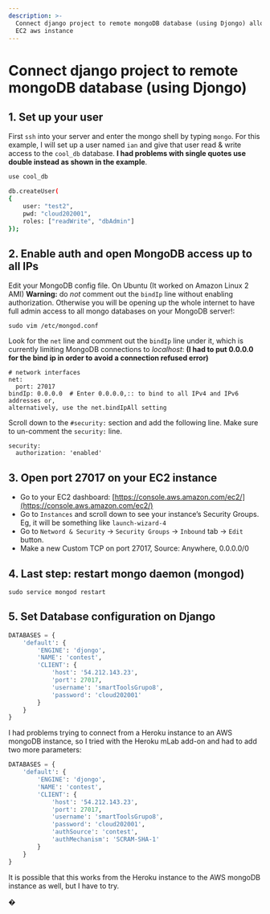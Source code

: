 ```yaml
---
description: >-
  Connect django project to remote mongoDB database (using Djongo) allocated on
  EC2 aws instance
---
```


# Connect django project to remote mongoDB database (using Djongo)

## 1. Set up your user <a href="#id-1-set-up-your-user" id="id-1-set-up-your-user"></a>

First `ssh` into your server and enter the mongo shell by typing `mongo`. For this example, I will set up a user named `ian` and give that user read & write access to the `cool_db` database. **I had problems with single quotes use double instead as shown in the example**.

```bash
use cool_db

db.createUser(
{
    user: "test2",
    pwd: "cloud202001",
    roles: ["readWrite", "dbAdmin"]
});
```

## 2. Enable auth and open MongoDB access up to all IPs <a href="#id-2-enable-auth-and-open-mongodb-access-up-to-all-ips" id="id-2-enable-auth-and-open-mongodb-access-up-to-all-ips"></a>

Edit your MongoDB config file. On Ubuntu (It worked on Amazon Linux 2 AMI) **Warning:** do _not_ comment out the `bindIp` line without enabling authorization. Otherwise you will be opening up the whole internet to have full admin access to all mongo databases on your MongoDB server!:

`sudo vim /etc/mongod.conf`

Look for the `net` line and comment out the `bindIp` line under it, which is currently limiting MongoDB connections to _localhost_: **(I had to put 0.0.0.0 for the bind ip in order to avoid a connection refused error)**

```
# network interfaces
net:
  port: 27017
bindIp: 0.0.0.0  # Enter 0.0.0.0,:: to bind to all IPv4 and IPv6 addresses or, 
alternatively, use the net.bindIpAll setting
```

Scroll down to the `#security:` section and add the following line. Make sure to un-comment the `security:` line.

```
security:
  authorization: 'enabled'
```

## 3. Open port 27017 on your EC2 instance <a href="#id-3-open-port-27017-on-your-ec2-instance" id="id-3-open-port-27017-on-your-ec2-instance"></a>

* Go to your EC2 dashboard: [https://console.aws.amazon.com/ec2/](https://console.aws.amazon.com/ec2/)
* Go to `Instances` and scroll down to see your instance’s Security Groups. Eg, it will be something like `launch-wizard-4`
* Go to `Netword & Security` -> `Security Groups` -> `Inbound` tab -> `Edit` button.
* Make a new Custom TCP on port 27017, Source: Anywhere, 0.0.0.0/0

## 4. Last step: restart mongo daemon (mongod) <a href="#id-4-last-step-restart-mongo-daemon-mongod" id="id-4-last-step-restart-mongo-daemon-mongod"></a>

`sudo service mongod restart`

## 5. Set Database configuration on Django

```python
DATABASES = {
    'default': {
        'ENGINE': 'djongo',
        'NAME': 'contest',
        'CLIENT': {
            'host': '54.212.143.23',
            'port': 27017,
            'username': 'smartToolsGrupo8',
            'password': 'cloud202001'
        }
    }
}
```

I had problems trying to connect from a Heroku instance to an AWS mongoDB instance, so I tried with the Heroku mLab add-on and had to add two more parameters:

```python
DATABASES = {
    'default': {
        'ENGINE': 'djongo',
        'NAME': 'contest',
        'CLIENT': {
            'host': '54.212.143.23',
            'port': 27017,
            'username': 'smartToolsGrupo8',
            'password': 'cloud202001',
            'authSource': 'contest',
            'authMechanism': 'SCRAM-SHA-1'
        }
    }
}
```

It is possible that this works from the Heroku instance to the AWS mongoDB instance as well, but I have to try.

�

